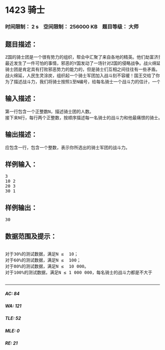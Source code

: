 # 1423 骑士   
### 时间限制： 2 s&nbsp;&nbsp;&nbsp;&nbsp;空间限制： 256000 KB&nbsp;&nbsp;&nbsp;&nbsp;题目等级： 大师  
## 题目描述：  

<pre>
Z国的骑士团是一个很有势力的组织，帮会中汇聚了来自各地的精英。他们劫富济贫，惩恶扬善，受到社会各界的赞扬。
最近发生了一件可怕的事情，邪恶的Y国发动了一场针对Z国的侵略战争。战火绵延五百里，在和平环境中安逸了数百年的Z国又怎能抵挡的住Y国的军队。于是人们把所有的希望都寄托在了骑士团的身上，就像期待有一个真龙天子的降生，带领正义打败邪恶。
骑士团是肯定具有打败邪恶势力的能力的，但是骑士们互相之间往往有一些矛盾。每个骑士都有且仅有一个自己最厌恶的骑士（当然不是他自己），他是绝对不会与自己最厌恶的人一同出征的。
战火绵延，人民生灵涂炭，组织起一个骑士军团加入战斗刻不容缓！国王交给了你一个艰巨的任务，从所有的骑士中选出一个骑士军团，使得军团内没有矛盾的两人（不存在一个骑士与他最痛恨的人一同被选入骑士军团的情况），并且，使得这支骑士军团最具有战斗力。
为了描述战斗力，我们将骑士按照1至N编号，给每名骑士一个战斗力的估计，一个军团的战斗力为所有骑士的战斗力总和。
</pre>
  
  
## 输入描述：  

<pre>
第一行包含一个正整数N，描述骑士团的人数。
接下来N行，每行两个正整数，按顺序描述每一名骑士的战斗力和他最痛恨的骑士。
</pre>
  
  
## 输出描述：  

<pre>
应包含一行，包含一个整数，表示你所选出的骑士军团的战斗力。
</pre>
  
  
## 样例输入：  

<pre>
3
10 2
20 3
30 1
</pre>
  
  
## 样例输出：  

<pre>
30
</pre>
  
  
## 数据范围及提示：  

<pre>

对于30%的测试数据，满足N ≤  10；
对于60%的测试数据，满足N ≤  100；
对于80%的测试数据，满足N ≤  10 000。
对于100%的测试数据，满足N ≤ 1 000 000，每名骑士的战斗力都是不大于   1 000 000的正整数。

</pre>
  
  
***  

##### AC: 84  
##### WA: 121  
##### TLE: 52  
##### MLE: 0  
##### RE: 21  
